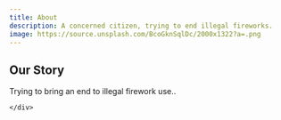 ```yaml
---
title: About
description: A concerned citizen, trying to end illegal fireworks.
image: https://source.unsplash.com/BcoGknSqlDc/2000x1322?a=.png
---
```


<section class="hero" style="background-image: url({% include relative-src.html src=page.image %})">
	<div class="inner-hero text-container">
		<div class="hero-text-container">
			<h1 class="editable">Our Story</h1>
			<p class="subtext editable">Trying to bring an end to illegal firework use..</p>
		</div>
	</div>
</section>

<section class="pad">
	<div class="container">

	</div>
</section>
